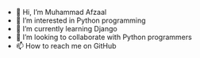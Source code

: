 - 👋 Hi, I’m Muhammad Afzaal
- 👀 I’m interested in Python programming 
- 🌱 I’m currently learning Django 
- 💞️ I’m looking to collaborate with Python programmers 
- 📫 How to reach me on GitHub
  

<!---
Chaudhary/Chaudhary is a ✨ special ✨ repository because its `README.md` (this file) appears on your GitHub profile.
You can click the Preview link to take a look at your changes.
--->
